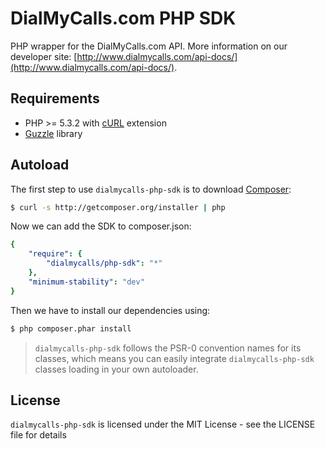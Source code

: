 DialMyCalls.com PHP SDK
=======================
PHP wrapper for the DialMyCalls.com API. More information on our developer site: [http://www.dialmycalls.com/api-docs/](http://www.dialmycalls.com/api-docs/).

Requirements
---------------------
* PHP >= 5.3.2 with [cURL](http://php.net/manual/en/book.curl.php) extension
* [Guzzle](https://github.com/guzzle/guzzle) library

Autoload
---------------------
The first step to use `dialmycalls-php-sdk` is to download [Composer](http://getcomposer.org):

```bash
$ curl -s http://getcomposer.org/installer | php
```

Now we can add the SDK to composer.json:

```yaml
{
    "require": {
        "dialmycalls/php-sdk": "*"
    },
    "minimum-stability": "dev"
}
```

Then we have to install our dependencies using:

```bash
$ php composer.phar install
```

> `dialmycalls-php-sdk` follows the PSR-0 convention names for its classes, which means you can easily integrate `dialmycalls-php-sdk` classes loading in your own autoloader.

License
---------------------
`dialmycalls-php-sdk` is licensed under the MIT License - see the LICENSE file for details
